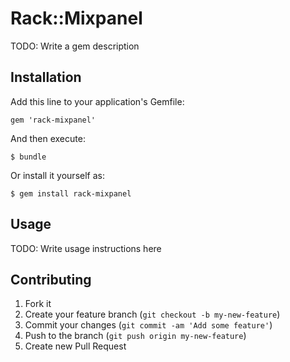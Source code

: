 # Rack::Mixpanel

TODO: Write a gem description

## Installation

Add this line to your application's Gemfile:

    gem 'rack-mixpanel'

And then execute:

    $ bundle

Or install it yourself as:

    $ gem install rack-mixpanel

## Usage

TODO: Write usage instructions here

## Contributing

1. Fork it
2. Create your feature branch (`git checkout -b my-new-feature`)
3. Commit your changes (`git commit -am 'Add some feature'`)
4. Push to the branch (`git push origin my-new-feature`)
5. Create new Pull Request
